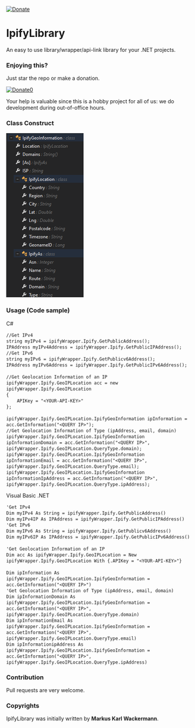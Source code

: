[![Donate](https://img.shields.io/badge/Donate-PayPal-green.svg)](https://www.paypal.com/cgi-bin/webscr?cmd=_s-xclick&hosted_button_id=35WE5NU48AUMA&source=url)

IpifyLibrary
============
An easy to use library/wrapper/api-link library for your .NET projects.

### Enjoying this?
Just star the repo or make a donation.

[![Donate0](https://img.shields.io/badge/Donate-PayPal-green.svg)](https://www.paypal.com/cgi-bin/webscr?cmd=_s-xclick&hosted_button_id=35WE5NU48AUMA&source=url)

Your help is valuable since this is a hobby project for all of us: we do development during out-of-office hours.

### Class Construct

![](/Screenshots/GeoInformationClass.png)

### Usage (Code sample)
C#
``` chsarp
//Get IPv4
string myIPv4 = ipifyWrapper.Ipify.GetPublicAddress();
IPAddress myIPv4Address = ipifyWrapper.Ipify.GetPublicIPAddress();
//Get IPv6
string myIPv6 = ipifyWrapper.Ipify.GetPublicv6Address();
IPAddress myIPv6Address = ipifyWrapper.Ipify.GetPublicIPv6Address();

//Get Geolocation Information of an IP
ipifyWrapper.Ipify.GeoIPLocation acc = new ipifyWrapper.Ipify.GeoIPLocation
{
	APIKey = "<YOUR-API-KEY>"
};

ipifyWrapper.Ipify.GeoIPLocation.IpifyGeoInformation ipInformation = acc.GetInformation("<QUERY IP>");
//Get Geolocation Information of Type (ipAddress, email, domain)
ipifyWrapper.Ipify.GeoIPLocation.IpifyGeoInformation ipInformationDomain = acc.GetInformation("<QUERY IP>", ipifyWrapper.Ipify.GeoIPLocation.QueryType.domain);
ipifyWrapper.Ipify.GeoIPLocation.IpifyGeoInformation ipInformationEmail = acc.GetInformation("<QUERY IP>", ipifyWrapper.Ipify.GeoIPLocation.QueryType.email);
ipifyWrapper.Ipify.GeoIPLocation.IpifyGeoInformation ipInformationIpAddress = acc.GetInformation("<QUERY IP>", ipifyWrapper.Ipify.GeoIPLocation.QueryType.ipAddress);
```

Visual Basic .NET
``` visualbasic
'Get IPv4
Dim myIPv4 As String = ipifyWrapper.Ipify.GetPublicAddress()
Dim myIPv4IP As IPAddress = ipifyWrapper.Ipify.GetPublicIPAddress()
'Get IPv6
Dim myIPv6 As String = ipifyWrapper.Ipify.GetPublicv6Address()
Dim myIPv6IP As IPAddress = ipifyWrapper.Ipify.GetPublicIPv6Address()

'Get Geolocation Information of an IP
Dim acc As ipifyWrapper.Ipify.GeoIPLocation = New ipifyWrapper.Ipify.GeoIPLocation With {.APIKey = "<YOUR-API-KEY>"}

Dim ipInformation As ipifyWrapper.Ipify.GeoIPLocation.IpifyGeoInformation = acc.GetInformation("<QUERY IP>")
'Get Geolocation Information of Type (ipAddress, email, domain)
Dim ipInformationDomain As ipifyWrapper.Ipify.GeoIPLocation.IpifyGeoInformation = acc.GetInformation("<QUERY IP>", ipifyWrapper.Ipify.GeoIPLocation.QueryType.domain)
Dim ipInformationEmail As ipifyWrapper.Ipify.GeoIPLocation.IpifyGeoInformation = acc.GetInformation("<QUERY IP>", ipifyWrapper.Ipify.GeoIPLocation.QueryType.email)
Dim ipInformationipAddress As ipifyWrapper.Ipify.GeoIPLocation.IpifyGeoInformation = acc.GetInformation("<QUERY IP>", ipifyWrapper.Ipify.GeoIPLocation.QueryType.ipAddress)
```

### Contribution
Pull requests are very welcome.

### Copyrights
IpifyLibrary was initially written by **Markus Karl Wackermann**.
